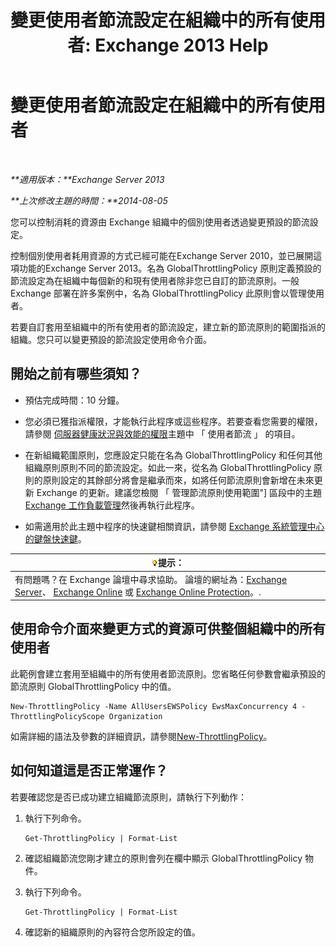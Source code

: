 ﻿---
title: '變更使用者節流設定在組織中的所有使用者: Exchange 2013 Help'
TOCTitle: 變更使用者節流設定在組織中的所有使用者
ms:assetid: c45cacfc-768d-4605-9bb0-53e30273fe4d
ms:mtpsurl: https://technet.microsoft.com/zh-tw/library/JJ863578(v=EXCHG.150)
ms:contentKeyID: 50554059
ms.date: 05/21/2018
mtps_version: v=EXCHG.150
ms.translationtype: MT
---

# 變更使用者節流設定在組織中的所有使用者

 

_**適用版本：**Exchange Server 2013_

_**上次修改主題的時間：**2014-08-05_

您可以控制消耗的資源由 Exchange 組織中的個別使用者透過變更預設的節流設定。

控制個別使用者耗用資源的方式已經可能在Exchange Server 2010，並已展開這項功能的Exchange Server 2013。名為 GlobalThrottlingPolicy 原則定義預設的節流設定為在組織中每個新的和現有使用者除非您已自訂的節流原則。一般 Exchange 部署在許多案例中，名為 GlobalThrottlingPolicy 此原則會以管理使用者。

若要自訂套用至組織中的所有使用者的節流設定，建立新的節流原則的範圍指派的組織。您只可以變更預設的節流設定使用命令介面。

## 開始之前有哪些須知？

  - 預估完成時間：10 分鐘。

  - 您必須已獲指派權限，才能執行此程序或這些程序。若要查看您需要的權限，請參閱 [伺服器健康狀況與效能的權限](server-health-and-performance-permissions-exchange-2013-help.md)主題中 「 使用者節流 」 的項目。

  - 在新組織範圍原則，您應設定只能在名為 GlobalThrottlingPolicy 和任何其他組織原則原則不同的節流設定。如此一來，從名為 GlobalThrottlingPolicy 原則的原則設定的其餘部分將會是繼承而來，如將任何節流原則會新增在未來更新 Exchange 的更新。建議您檢閱 「 管理節流原則使用範圍"\] 區段中的主題[Exchange 工作負載管理](exchange-workload-management-exchange-2013-help.md)然後再執行此程序。

  - 如需適用於此主題中程序的快速鍵相關資訊，請參閱 [Exchange 系統管理中心的鍵盤快速鍵](keyboard-shortcuts-in-the-exchange-admin-center-exchange-online-protection-help.md)。

<table>
<thead>
<tr class="header">
<th><img src="images/Bb124558.tip(EXCHG.150).gif" title="提示" alt="提示" />提示：</th>
</tr>
</thead>
<tbody>
<tr class="odd">
<td>有問題嗎？在 Exchange 論壇中尋求協助。 論壇的網址為：<a href="https://go.microsoft.com/fwlink/p/?linkid=60612">Exchange Server</a>、 <a href="https://go.microsoft.com/fwlink/p/?linkid=267542">Exchange Online</a> 或 <a href="https://go.microsoft.com/fwlink/p/?linkid=285351">Exchange Online Protection</a>。.</td>
</tr>
</tbody>
</table>


## 使用命令介面來變更方式的資源可供整個組織中的所有使用者

此範例會建立套用至組織中的所有使用者節流原則。您省略任何參數會繼承預設的節流原則 GlobalThrottlingPolicy 中的值。

    New-ThrottlingPolicy -Name AllUsersEWSPolicy EwsMaxConcurrency 4 -ThrottlingPolicyScope Organization

如需詳細的語法及參數的詳細資訊，請參閱[New-ThrottlingPolicy](https://technet.microsoft.com/zh-tw/library/dd351045\(v=exchg.150\))。

## 如何知道這是否正常運作？

若要確認您是否已成功建立組織節流原則，請執行下列動作：

1.  執行下列命令。
    
        Get-ThrottlingPolicy | Format-List

2.  確認組織節流您剛才建立的原則會列在欄中顯示 GlobalThrottlingPolicy 物件。

3.  執行下列命令。
    
        Get-ThrottlingPolicy | Format-List

4.  確認新的組織原則的內容符合您所設定的值。

